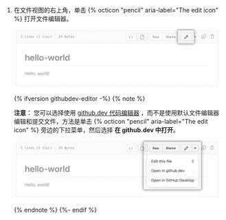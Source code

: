 1. 在文件视图的右上角，单击 {% octicon "pencil" aria-label="The edit icon" %} 打开文件编辑器。

   ![编辑文件按钮](/assets/images/help/repository/edit-file-edit-button.png)

   {% ifversion githubdev-editor -%}
   {% note %}

   **注意：** 您可以选择使用 [github.dev 代码编辑器](/codespaces/the-githubdev-web-based-editor) ，而不是使用默认文件编辑器编辑和提交文件，方法是单击 {% octicon "pencil" aria-label="The edit icon" %} 旁边的下拉菜单，然后选择 **在 github.dev 中打开**。

   ![编辑文件按钮下拉列表](/assets/images/help/repository/edit-file-edit-dropdown.png)

   {% endnote %}
   {%- endif %}
